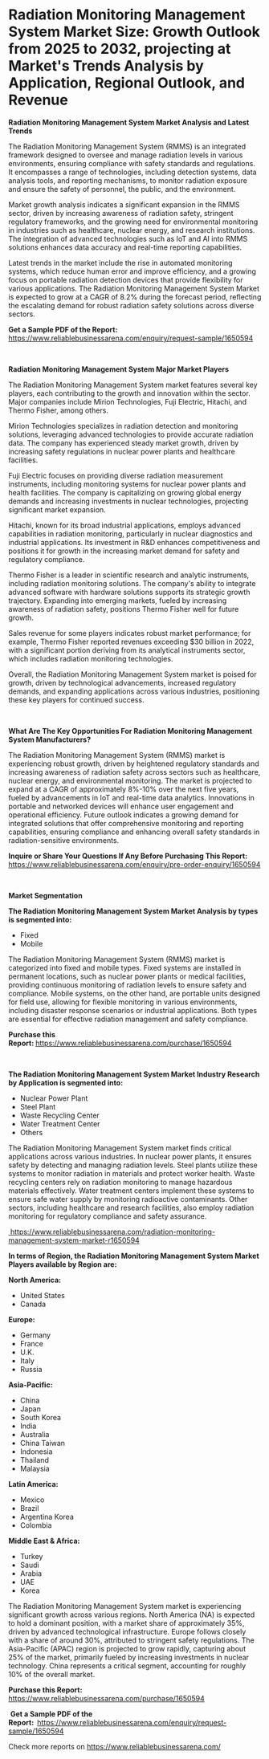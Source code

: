 <p><h1>Radiation Monitoring Management System Market Size: Growth Outlook from 2025 to 2032, projecting at Market's Trends Analysis by Application, Regional Outlook, and Revenue</h1></p><p><strong>Radiation Monitoring Management System Market Analysis and Latest Trends</strong></p>
<p><p>The Radiation Monitoring Management System (RMMS) is an integrated framework designed to oversee and manage radiation levels in various environments, ensuring compliance with safety standards and regulations. It encompasses a range of technologies, including detection systems, data analysis tools, and reporting mechanisms, to monitor radiation exposure and ensure the safety of personnel, the public, and the environment. </p><p>Market growth analysis indicates a significant expansion in the RMMS sector, driven by increasing awareness of radiation safety, stringent regulatory frameworks, and the growing need for environmental monitoring in industries such as healthcare, nuclear energy, and research institutions. The integration of advanced technologies such as IoT and AI into RMMS solutions enhances data accuracy and real-time reporting capabilities.</p><p>Latest trends in the market include the rise in automated monitoring systems, which reduce human error and improve efficiency, and a growing focus on portable radiation detection devices that provide flexibility for various applications. The Radiation Monitoring Management System Market is expected to grow at a CAGR of 8.2% during the forecast period, reflecting the escalating demand for robust radiation safety solutions across diverse sectors.</p></p>
<p><strong>Get a Sample PDF of the Report:&nbsp;</strong> <a href="https://www.reliablebusinessarena.com/enquiry/request-sample/1650594?utm_campaign=3115&utm_medium=2&utm_source=Github&utm_content=ia&utm_term=23032025&utm_id=radiation-monitoring-management-system">https://www.reliablebusinessarena.com/enquiry/request-sample/1650594</a></p>
<p>&nbsp;</p>
<p><strong>Radiation Monitoring Management System Major Market Players</strong></p>
<p><p>The Radiation Monitoring Management System market features several key players, each contributing to the growth and innovation within the sector. Major companies include Mirion Technologies, Fuji Electric, Hitachi, and Thermo Fisher, among others. </p><p>Mirion Technologies specializes in radiation detection and monitoring solutions, leveraging advanced technologies to provide accurate radiation data. The company has experienced steady market growth, driven by increasing safety regulations in nuclear power plants and healthcare facilities. </p><p>Fuji Electric focuses on providing diverse radiation measurement instruments, including monitoring systems for nuclear power plants and health facilities. The company is capitalizing on growing global energy demands and increasing investments in nuclear technologies, projecting significant market expansion.</p><p>Hitachi, known for its broad industrial applications, employs advanced capabilities in radiation monitoring, particularly in nuclear diagnostics and industrial applications. Its investment in R&D enhances competitiveness and positions it for growth in the increasing market demand for safety and regulatory compliance.</p><p>Thermo Fisher is a leader in scientific research and analytic instruments, including radiation monitoring solutions. The company's ability to integrate advanced software with hardware solutions supports its strategic growth trajectory. Expanding into emerging markets, fueled by increasing awareness of radiation safety, positions Thermo Fisher well for future growth.</p><p>Sales revenue for some players indicates robust market performance; for example, Thermo Fisher reported revenues exceeding $30 billion in 2022, with a significant portion deriving from its analytical instruments sector, which includes radiation monitoring technologies.</p><p>Overall, the Radiation Monitoring Management System market is poised for growth, driven by technological advancements, increased regulatory demands, and expanding applications across various industries, positioning these key players for continued success.</p></p>
<p>&nbsp;</p>
<p><strong>What Are The Key Opportunities For Radiation Monitoring Management System Manufacturers?</strong></p>
<p><p>The Radiation Monitoring Management System (RMMS) market is experiencing robust growth, driven by heightened regulatory standards and increasing awareness of radiation safety across sectors such as healthcare, nuclear energy, and environmental monitoring. The market is projected to expand at a CAGR of approximately 8%-10% over the next five years, fueled by advancements in IoT and real-time data analytics. Innovations in portable and networked devices will enhance user engagement and operational efficiency. Future outlook indicates a growing demand for integrated solutions that offer comprehensive monitoring and reporting capabilities, ensuring compliance and enhancing overall safety standards in radiation-sensitive environments.</p></p>
<p><strong>Inquire or Share Your Questions If Any Before Purchasing This Report:</strong> <a href="https://www.reliablebusinessarena.com/enquiry/pre-order-enquiry/1650594?utm_campaign=3115&utm_medium=2&utm_source=Github&utm_content=ia&utm_term=23032025&utm_id=radiation-monitoring-management-system">https://www.reliablebusinessarena.com/enquiry/pre-order-enquiry/1650594</a></p>
<p>&nbsp;</p>
<p><strong>Market Segmentation</strong></p>
<p><strong>The Radiation Monitoring Management System Market Analysis by types is segmented into:</strong></p>
<p><ul><li>Fixed</li><li>Mobile</li></ul></p>
<p><p>The Radiation Monitoring Management System (RMMS) market is categorized into fixed and mobile types. Fixed systems are installed in permanent locations, such as nuclear power plants or medical facilities, providing continuous monitoring of radiation levels to ensure safety and compliance. Mobile systems, on the other hand, are portable units designed for field use, allowing for flexible monitoring in various environments, including disaster response scenarios or industrial applications. Both types are essential for effective radiation management and safety compliance.</p></p>
<p><strong>Purchase this Report:&nbsp;</strong><a href="https://www.reliablebusinessarena.com/purchase/1650594?utm_campaign=3115&utm_medium=2&utm_source=Github&utm_content=ia&utm_term=23032025&utm_id=radiation-monitoring-management-system">https://www.reliablebusinessarena.com/purchase/1650594</a></p>
<p>&nbsp;</p>
<p><strong>The Radiation Monitoring Management System Market Industry Research by Application is segmented into:</strong></p>
<p><ul><li>Nuclear Power Plant</li><li>Steel Plant</li><li>Waste Recycling Center</li><li>Water Treatment Center</li><li>Others</li></ul></p>
<p><p>The Radiation Monitoring Management System market finds critical applications across various industries. In nuclear power plants, it ensures safety by detecting and managing radiation levels. Steel plants utilize these systems to monitor radiation in materials and protect worker health. Waste recycling centers rely on radiation monitoring to manage hazardous materials effectively. Water treatment centers implement these systems to ensure safe water supply by monitoring radioactive contaminants. Other sectors, including healthcare and research facilities, also employ radiation monitoring for regulatory compliance and safety assurance.</p></p>
<p><a href="https://www.reliablebusinessarena.com/radiation-monitoring-management-system-market-r1650594?utm_campaign=3115&utm_medium=2&utm_source=Github&utm_content=ia&utm_term=23032025&utm_id=radiation-monitoring-management-system">&nbsp;https://www.reliablebusinessarena.com/radiation-monitoring-management-system-market-r1650594</a></p>
<p><strong>In terms of Region, the Radiation Monitoring Management System Market Players available by Region are:</strong></p>
<p>
    <p> <strong> North America: </strong>
        <ul>
            <li>United States</li>
            <li>Canada</li>
        </ul>
        </p> 
    <p> <strong> Europe: </strong>
        <ul>
            <li>Germany</li>
            <li>France</li>
            <li>U.K.</li>
            <li>Italy</li>
            <li>Russia</li>
        </ul>
        </p> 
    <p> <strong> Asia-Pacific: </strong>
        <ul>
            <li>China</li>
            <li>Japan</li>
            <li>South Korea</li>
            <li>India</li>
            <li>Australia</li>
            <li>China Taiwan</li>
            <li>Indonesia</li>
            <li>Thailand</li>
            <li>Malaysia</li>
        </ul>
        </p> 
    <p> <strong> Latin America: </strong>
        <ul>
            <li>Mexico</li>
            <li>Brazil</li>
            <li>Argentina Korea</li>
            <li>Colombia</li>
        </ul>
        </p> 
    <p> <strong> Middle East & Africa: </strong>
        <ul>
            <li>Turkey</li>
            <li>Saudi</li>
            <li>Arabia</li>
            <li>UAE</li>
            <li>Korea</li>
        </ul>
    </p>
    </p>
<p><p>The Radiation Monitoring Management System market is experiencing significant growth across various regions. North America (NA) is expected to hold a dominant position, with a market share of approximately 35%, driven by advanced technological infrastructure. Europe follows closely with a share of around 30%, attributed to stringent safety regulations. The Asia-Pacific (APAC) region is projected to grow rapidly, capturing about 25% of the market, primarily fueled by increasing investments in nuclear technology. China represents a critical segment, accounting for roughly 10% of the overall market.</p></p>
<p><strong>Purchase this Report: </strong><a href="https://www.reliablebusinessarena.com/purchase/1650594?utm_campaign=3115&utm_medium=2&utm_source=Github&utm_content=ia&utm_term=23032025&utm_id=radiation-monitoring-management-system">https://www.reliablebusinessarena.com/purchase/1650594</a></p>
<p>&nbsp;<strong>Get a Sample PDF of the Report:&nbsp;&nbsp;</strong><a href="https://www.reliablebusinessarena.com/enquiry/request-sample/1650594?utm_campaign=3115&utm_medium=2&utm_source=Github&utm_content=ia&utm_term=23032025&utm_id=radiation-monitoring-management-system">https://www.reliablebusinessarena.com/enquiry/request-sample/1650594</a></p>
<p><strong></strong></p>
<p>Check more reports on <a href="https://www.reliablebusinessarena.com/?utm_campaign=3115&utm_medium=2&utm_source=Github&utm_content=ia&utm_term=23032025&utm_id=radiation-monitoring-management-system">https://www.reliablebusinessarena.com/</a></p>
